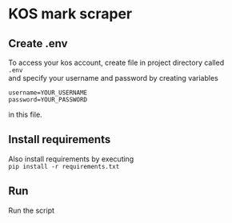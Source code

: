 # KOS mark scraper

## Create .env
To access your kos account, create file in project directory called\
`.env`\
and specify your username and password by creating variables
```
username=YOUR_USERNAME
password=YOUR_PASSWORD
```
in this file.

## Install requirements
Also install requirements by executing\
`pip install -r requirements.txt`

## Run
Run the script
